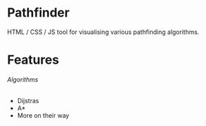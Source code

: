 # Pathfinder
HTML / CSS / JS tool for visualising various pathfinding algorithms.

# Features
###### Algorithms
* Dijstras
* A*
* More on their way
